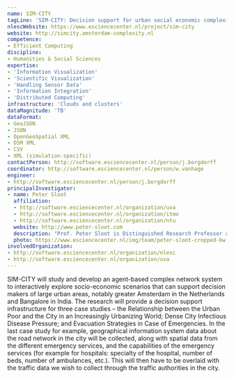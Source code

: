 ```yaml
---
name: SIM-CITY
tagLine: 'SIM-CITY: Decision support for urban social economic complexity'
nlescWebsite: https://www.esciencecenter.nl/project/sim-city
website: http://simcity.amsterdam-complexity.nl
competence:
- Efficient Computing
discipline:
- Humanities & Social Sciences
expertise:
- 'Information Visualization'
- 'Scientific Visualization'
- 'Handling Sensor Data'
- 'Information Integration'
- 'Distributed Computing'
infrastructure: 'Clouds and clusters'
dataMagnitude: 'TB'
dataFormat:
- GeoJSON
- JSON
- OpenGeoSpatial XML
- OSM XML
- CSV
- XML (simulation-specific)
contactPerson: http://software.esciencecenter.nl/person/j.borgdorff
coordinator: http://software.esciencecenter.nl/person/w.vanhage
engineer:
- http://software.esciencecenter.nl/person/j.borgdorff
principalInvestigator:
- name: Peter Sloot
  affiliation:
  - http://software.esciencecenter.nl/organization/uva
  - http://software.esciencecenter.nl/organization/itmo
  - http://software.esciencecenter.nl/organization/ntu
  website: http://www.peter-sloot.com
  description: "Prof. Peter Sloot is Distinguished Research Professor at the University of Amsterdam. He studies 'natural information processing' in complex systems by computational modeling and simulation as well as through formal methods."
  photo: https://www.esciencecenter.nl/img/team/peter-sloot-cropped-bw.jpg
involvedOrganization:
- http://software.esciencecenter.nl/organization/nlesc
- http://software.esciencecenter.nl/organization/uva
---
```

SIM-CITY will study and develop an agent-based complex network system to interactively explore socio-economic scenarios that can support decision makers of large urban areas, notably greater Amsterdam in the Netherlands and Bangalore in India. The research will provide a decision support infrastructure for three case studies – the Relationship between the Urban Poor and the City in an Increasingly Urbanizing World; Dense City Infectious Disease Pressure; and Evacuation Strategies in Case of Emergencies. In the last case study for example, geographical information system data about the road network in the city will be collected, along with spatial data from the different emergency services, and the capabilities of the emergency services (for example for hospitals: specialty of the hospital, number of beds, number of ambulances, etc.). This will then have to be overlaid with the traffic data we wish to collect through the traffic authorities in the city.
